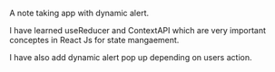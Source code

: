 
A note taking app with dynamic alert.

I have learned useReducer and ContextAPI which are very important conceptes in React Js for state mangaement.

I have also add dynamic alert pop up depending on users action.
